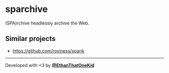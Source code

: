 # sparchive

(SPA)rchive headlessly archive the Web.

## Similar projects

- <https://github.com/roxiness/spank>

---

Developed with <3 by [**@EthanThatOneKid**](https://github.com/EthanThatOneKid)

